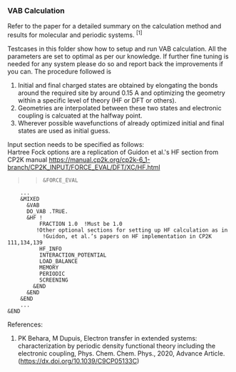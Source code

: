 ### VAB Calculation

Refer to the paper for a detailed summary on the calculation method and results for molecular and periodic systems. <sup>[1]</sup>  

Testcases in this folder show how to setup and run VAB calculation. All the parameters are set to optimal as per our knowledge. If further fine tuning is needed for any system please do so and report back the improvements if you can.
The procedure followed is <br />
1. Initial and final charged states are obtained by elongating the bonds around the required site by around 0.15 A and optimizing the geometry within a specific level of theory (HF or DFT or others).<br />
2. Geometries are interpolated between these two states and electronic coupling is calcuated at the halfway point.<br />
3. Wherever possible wavefunctions of already optimized initial and final states are used as initial guess.<br />

 Input section needs to be specified as follows:<br />
Hartree Fock options are a replication of Guidon et al.'s HF section from CP2K manual https://manual.cp2k.org/cp2k-6_1-branch/CP2K_INPUT/FORCE_EVAL/DFT/XC/HF.html

>
>>     &FORCE_EVAL
        ...
        &MIXED
          &VAB
          DO_VAB .TRUE.
          &HF !
              FRACTION 1.0  !Must be 1.0
      	     !Other optional sections for setting up HF calculation as in
        	   !Guidon, et al.’s papers on HF implementation in CP2K  111,134,139
              HF_INFO
              INTERACTION_POTENTIAL
              LOAD_BALANCE
              MEMORY
              PERIODIC
              SCREENING 
            &END
          &END
        &END
        ...
    &END

References:

1. PK Behara, M Dupuis, Electron transfer in extended systems: characterization by periodic density functional theory including the electronic coupling, Phys. Chem. Chem. Phys., 2020, Advance Article.(https://dx.doi.org/10.1039/C9CP05133C)
